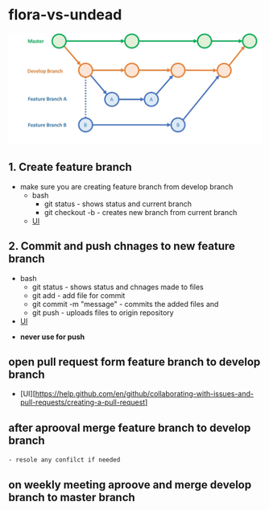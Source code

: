 # flora-vs-undead
![Alt text](assets/devproc.jpg?raw=true "Title")

## 1. Create feature branch
* make sure you are creating feature branch from develop branch 
	* bash
		* git status - shows status and current branch
		* git checkout -b <branchname> - creates new branch from current branch
	* [UI](https://help.github.com/en/github/collaborating-with-issues-and-pull-requests/creating-and-deleting-branches-within-your-repository)


## 2. Commit and push chnages to new feature branch
* bash
	* git status - shows status and chnages made to files
	* git add <filename> - add file for commit
	* git commit -m "message" - commits the added files and 
	* git push - uploads files to origin repository
* [UI](https://help.github.com/en/desktop/contributing-to-projects/committing-and-reviewing-changes-to-your-project)

- **never use for push**		

## open pull request form feature branch to develop branch
* [UI][https://help.github.com/en/github/collaborating-with-issues-and-pull-requests/creating-a-pull-request]
## after aprooval merge feature branch to develop branch
	- resole any confilct if needed

## on weekly meeting aproove and merge develop branch to master branch



